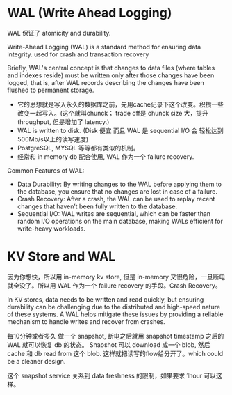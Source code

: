 # WAL (Write Ahead Logging) 
WAL 保证了 atomicity and durability.

Write-Ahead Logging (WAL) is a standard method for ensuring data integrity.
used for crash and transaction recovery

Briefly, WAL's central concept is that changes to data files (where tables and indexes reside) must be written only after those changes have been logged, that is, after WAL records describing the changes have been flushed to permanent storage.

- 它的思想就是写入永久的数据库之前，先用cache记录下这个改变。积攒一些改变一起写入。(这个就叫chunck； trade off是 chunck size 大，提升throughput, 但是增加了 latency.)
- WAL is written to disk. (Disk 便宜 而且 WAL 是 sequential I/O 会 轻松达到500Mb/s以上的读写速度)
- PostgreSQL, MYSQL 等等都有类似的机制。
- 经常和 in memory db 配合使用, WAL 作为一个 failure recovery.

Common Features of WAL:

- Data Durability: By writing changes to the WAL before applying them to the database, you ensure that no changes are lost in case of a failure.
- Crash Recovery: After a crash, the WAL can be used to replay recent changes that haven’t been fully written to the database.
- Sequential I/O: WAL writes are sequential, which can be faster than random I/O operations on the main database, making WALs efficient for write-heavy workloads.

# KV Store and WAL 
因为你想快，所以用 in-memory kv store, 但是 in-memory 又很危险，一旦断电就全没了。所以用 WAL 作为一个 failure recovery 的手段。Crash Recovery。

In KV stores, data needs to be written and read quickly, but ensuring durability can be challenging due to the distributed and high-speed nature of these systems. A WAL helps mitigate these issues by providing a reliable mechanism to handle writes and recover from crashes.

每10分钟或者多久 做一个 snapshot, 断电之后就用 snapshot timestamp 之后的 WAL 就可以恢复 db 的状态。
Snapshot 可以 download 成一个 blob, 然后 cache 和 db read from 这个 blob. 这样就把读写的flow给分开了。which could be a cleaner design.


这个 snapshot service 关系到 data freshness 的限制，如果要求 1hour 可以这样。